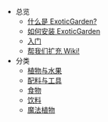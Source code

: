- 总览
    - [什么是 ExoticGarden?](/What-is-ExoticGarden)
    - [如何安装 ExoticGarden](/Installing-ExoticGarden)
    - [入门](/Getting-Started)
    - [帮我们扩充 Wiki!](/Expanding-the-Wiki)
- 分类
    - [植物与水果](/Plants-and-Fruits)
    - [配料与工具](/Misc)
    - [食物](/Food)
    - [饮料](/Drinks)
    - [魔法植物](/Magical-Plants)
